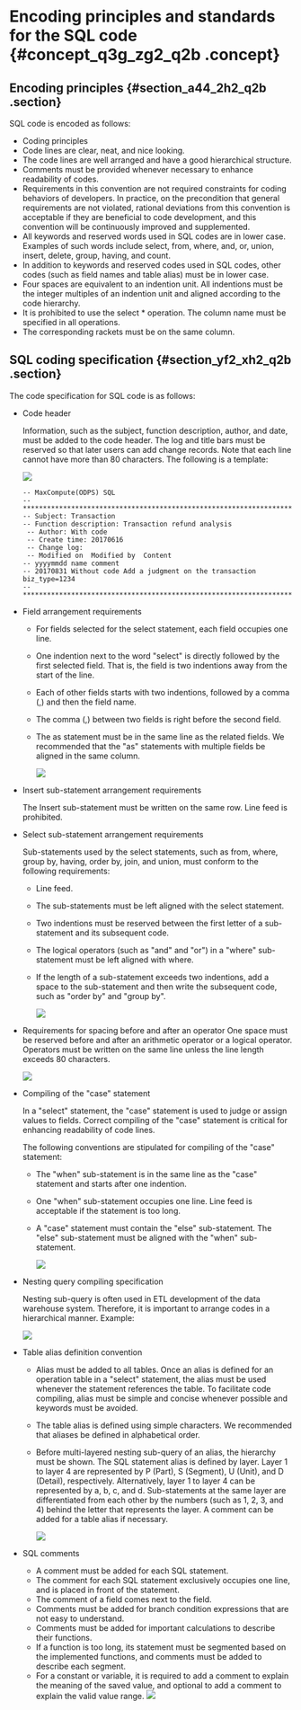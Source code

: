# Encoding principles and standards for the SQL code {#concept_q3g_zg2_q2b .concept}

## Encoding principles {#section_a44_2h2_q2b .section}

SQL code is encoded as follows:

-   Coding principles
-   Code lines are clear, neat, and nice looking.
-   The code lines are well arranged and have a good hierarchical structure.
-   Comments must be provided whenever necessary to enhance readability of codes.
-   Requirements in this convention are not required constraints for coding behaviors of developers. In practice, on the precondition that general requirements are not violated, rational deviations from this convention is acceptable if they are beneficial to code development, and this convention will be continuously improved and supplemented.
-   All keywords and reserved words used in SQL codes are in lower case. Examples of such words include select, from, where, and, or, union, insert, delete, group, having, and count.
-   In addition to keywords and reserved codes used in SQL codes, other codes \(such as field names and table alias\) must be in lower case.
-   Four spaces are equivalent to an indention unit. All indentions must be the integer multiples of an indention unit and aligned according to the code hierarchy.
-   It is prohibited to use the select \* operation. The column name must be specified in all operations.
-   The corresponding rackets must be on the same column.

## SQL coding specification {#section_yf2_xh2_q2b .section}

The code specification for SQL code is as follows:

-   Code header

    Information, such as the subject, function description, author, and date, must be added to the code header. The log and title bars must be reserved so that later users can add change records. Note that each line cannot have more than 80 characters. The following is a template:

    ![](http://static-aliyun-doc.oss-cn-hangzhou.aliyuncs.com/assets/img/16308/15380386057938_en-US.png)

    ```
    -- MaxCompute(ODPS) SQL
    --**************************************************************************
    -- Subject: Transaction
    -- Function description: Transaction refund analysis 
     -- Author: With code
     -- Create time: 20170616 
     -- Change log:
     -- Modified on  Modified by  Content
    -- yyyymmdd name comment 
    -- 20170831 Without code Add a judgment on the transaction biz_type=1234 
    --**************************************************************************
    ```

-   Field arrangement requirements
    -   For fields selected for the select statement, each field occupies one line.
    -   One indention next to the word "select" is directly followed by the first selected field. That is, the field is two indentions away from the start of the line.
    -   Each of other fields starts with two indentions, followed by a comma \(,\) and then the field name.
    -   The comma \(,\) between two fields is right before the second field.
    -   The as statement must be in the same line as the related fields. We recommended that the "as" statements with multiple fields be aligned in the same column.

        ![](http://static-aliyun-doc.oss-cn-hangzhou.aliyuncs.com/assets/img/16308/15380386058881_en-US.jpg)

-   Insert sub-statement arrangement requirements

    The Insert sub-statement must be written on the same row. Line feed is prohibited.

-   Select sub-statement arrangement requirements

    Sub-statements used by the select statements, such as from, where, group by, having, order by, join, and union, must conform to the following requirements:

    -   Line feed.
    -   The sub-statements must be left aligned with the select statement.
    -   Two indentions must be reserved between the first letter of a sub-statement and its subsequent code.
    -   The logical operators \(such as "and" and "or"\) in a "where" sub-statement must be left aligned with where.
    -   If the length of a sub-statement exceeds two indentions, add a space to the sub-statement and then write the subsequent code, such as "order by" and "group by".

        ![](http://static-aliyun-doc.oss-cn-hangzhou.aliyuncs.com/assets/img/16308/15380386058882_en-US.jpg)

-   Requirements for spacing before and after an operator One space must be reserved before and after an arithmetic operator or a logical operator. Operators must be written on the same line unless the line length exceeds 80 characters.

    ![](http://static-aliyun-doc.oss-cn-hangzhou.aliyuncs.com/assets/img/16308/15380386058883_en-US.jpg)

-   Compiling of the "case" statement

    In a "select" statement, the "case" statement is used to judge or assign values to fields. Correct compiling of the "case" statement is critical for enhancing readability of code lines.

    The following conventions are stipulated for compiling of the "case" statement:

    -   The "when" sub-statement is in the same line as the "case" statement and starts after one indention.
    -   One "when" sub-statement occupies one line. Line feed is acceptable if the statement is too long.
    -   A "case" statement must contain the "else" sub-statement. The "else" sub-statement must be aligned with the "when" sub-statement.

        ![](http://static-aliyun-doc.oss-cn-hangzhou.aliyuncs.com/assets/img/16308/15380386058884_en-US.jpg)

-   Nesting query compiling specification

    Nesting sub-query is often used in ETL development of the data warehouse system. Therefore, it is important to arrange codes in a hierarchical manner. Example:

    ![](http://static-aliyun-doc.oss-cn-hangzhou.aliyuncs.com/assets/img/16308/15380386058885_en-US.jpg)

-   Table alias definition convention
    -   Alias must be added to all tables. Once an alias is defined for an operation table in a "select" statement, the alias must be used whenever the statement references the table. To facilitate code compiling, alias must be simple and concise whenever possible and keywords must be avoided.
    -   The table alias is defined using simple characters. We recommended that aliases be defined in alphabetical order.
    -   Before multi-layered nesting sub-query of an alias, the hierarchy must be shown. The SQL statement alias is defined by layer. Layer 1 to layer 4 are represented by P \(Part\), S \(Segment\), U \(Unit\), and D \(Detail\), respectively. Alternatively, layer 1 to layer 4 can be represented by a, b, c, and d. Sub-statements at the same layer are differentiated from each other by the numbers \(such as 1, 2, 3, and 4\) behind the letter that represents the layer. A comment can be added for a table alias if necessary.

        ![](http://static-aliyun-doc.oss-cn-hangzhou.aliyuncs.com/assets/img/16308/15380386068886_en-US.jpg)

-   SQL comments

    -   A comment must be added for each SQL statement.
    -   The comment for each SQL statement exclusively occupies one line, and is placed in front of the statement.
    -   The comment of a field comes next to the field.
    -   Comments must be added for branch condition expressions that are not easy to understand.
    -   Comments must be added for important calculations to describe their functions.
    -   If a function is too long, its statement must be segmented based on the implemented functions, and comments must be added to describe each segment.
    -   For a constant or variable, it is required to add a comment to explain the meaning of the saved value, and optional to add a comment to explain the valid value range.
    ![](http://static-aliyun-doc.oss-cn-hangzhou.aliyuncs.com/assets/img/16308/15380386067939_en-US.png)


